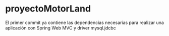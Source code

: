 # proyectoMotorLand
El primer commit ya contiene las dependencias necesarias para realizar una aplicación con Spring Web MVC y driver mysql.jdcbc
